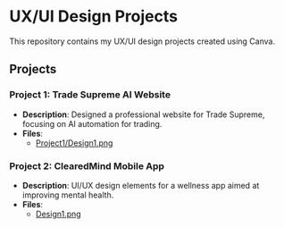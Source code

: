 # UX/UI Design Projects

This repository contains my UX/UI design projects created using Canva.

## Projects

### Project 1: Trade Supreme AI Website
- **Description**: Designed a professional website for Trade Supreme, focusing on AI automation for trading.
- **Files**: 
  - [Project1/Design1.png](https://github.com/jenxtembon/jenxtembon.github.io/blob/main/Trade%20Supreme%20AI.zip)

### Project 2: ClearedMind Mobile App
- **Description**: UI/UX design elements for a wellness app aimed at improving mental health.
- **Files**:
  - [Design1.png](Project2/Design1.png)
  

